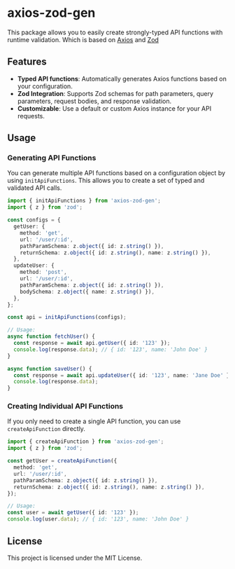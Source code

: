 # axios-zod-gen

This package allows you to easily create strongly-typed API functions with runtime validation. Which is based on [Axios](https://axios-http.com/docs/intro) and [Zod](https://zod.dev/)

## Features

- **Typed API functions**: Automatically generates Axios functions based on your configuration.
- **Zod Integration**: Supports Zod schemas for path parameters, query parameters, request bodies, and response validation.
- **Customizable**: Use a default or custom Axios instance for your API requests.

## Usage

### Generating API Functions

You can generate multiple API functions based on a configuration object by using `initApiFunctions`.
This allows you to create a set of typed and validated API calls.

```ts
import { initApiFunctions } from 'axios-zod-gen';
import { z } from 'zod';

const configs = {
  getUser: {
    method: 'get',
    url: '/user/:id',
    pathParamSchema: z.object({ id: z.string() }),
    returnSchema: z.object({ id: z.string(), name: z.string() }),
  },
  updateUser: {
    method: 'post',
    url: '/user/:id',
    pathParamSchema: z.object({ id: z.string() }),
    bodySchema: z.object({ name: z.string() }),
  },
};

const api = initApiFunctions(configs);

// Usage:
async function fetchUser() {
  const response = await api.getUser({ id: '123' });
  console.log(response.data); // { id: '123', name: 'John Doe' }
}

async function saveUser() {
  const response = await api.updateUser({ id: '123', name: 'Jane Doe' });
  console.log(response.data);
}
```

### Creating Individual API Functions

If you only need to create a single API function, you can use `createApiFunction` directly.

```ts
import { createApiFunction } from 'axios-zod-gen';
import { z } from 'zod';

const getUser = createApiFunction({
  method: 'get',
  url: '/user/:id',
  pathParamSchema: z.object({ id: z.string() }),
  returnSchema: z.object({ id: z.string(), name: z.string() }),
});

// Usage:
const user = await getUser({ id: '123' });
console.log(user.data); // { id: '123', name: 'John Doe' }
```

## License

This project is licensed under the MIT License.
